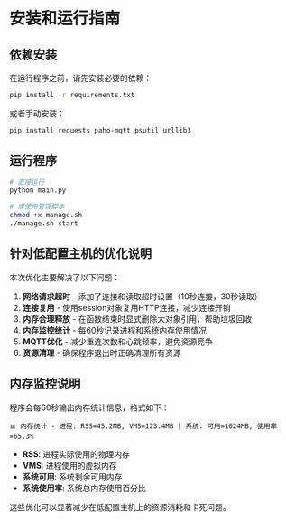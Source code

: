 # 安装和运行指南

## 依赖安装

在运行程序之前，请先安装必要的依赖：

```bash
pip install -r requirements.txt
```

或者手动安装：

```bash
pip install requests paho-mqtt psutil urllib3
```

## 运行程序

```bash
# 直接运行
python main.py

# 或使用管理脚本
chmod +x manage.sh
./manage.sh start
```

## 针对低配置主机的优化说明

本次优化主要解决了以下问题：

1. **网络请求超时** - 添加了连接和读取超时设置（10秒连接，30秒读取）
2. **连接复用** - 使用session对象复用HTTP连接，减少连接开销
3. **内存合理释放** - 在函数结束时显式删除大对象引用，帮助垃圾回收
4. **内存监控统计** - 每60秒记录进程和系统内存使用情况
5. **MQTT优化** - 减少重连次数和心跳频率，避免资源竞争
6. **资源清理** - 确保程序退出时正确清理所有资源

## 内存监控说明

程序会每60秒输出内存统计信息，格式如下：
```
📊 内存统计 - 进程: RSS=45.2MB, VMS=123.4MB | 系统: 可用=1024MB, 使用率=65.3%
```

- **RSS**: 进程实际使用的物理内存
- **VMS**: 进程使用的虚拟内存
- **系统可用**: 系统剩余可用内存
- **系统使用率**: 系统总内存使用百分比

这些优化可以显著减少在低配置主机上的资源消耗和卡死问题。

